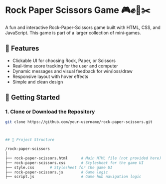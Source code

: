 # Rock Paper Scissors Game 🎮✊📄✂️

A fun and interactive Rock-Paper-Scissors game built with HTML, CSS, and JavaScript. This game is part of a larger collection of mini-games.

## 🧩 Features

- Clickable UI for choosing Rock, Paper, or Scissors
- Real-time score tracking for the user and computer
- Dynamic messages and visual feedback for win/loss/draw
- Responsive layout with hover effects
- Simple and clean design

## 🚀 Getting Started

### 1. Clone or Download the Repository

```bash
git clone https://github.com/your-username/rock-paper-scissors.git



## 📁 Project Structure

/rock-paper-scissors
│
├── rock-paper-scissors.html      # Main HTML file (not provided here)
├── rock-paper-scissors.css       # Stylesheet for the game UI
├── style.css       # Stylesheet for the game UI
├── rock-paper-scissors.js        # Game logic
├── script.js                     # Game hub navigation logic
